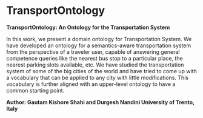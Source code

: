 # TransportOntology
**TransportOntology: An Ontology for the Transportation System**

In this work, we present a domain ontology for Transportation System. We have developed an ontology for a semantics-aware transportation system from the perspective of a traveler user, capable of answering general competence queries like the nearest bus stop to a particular place, the nearest parking slots available, etc. We have studied the transportation system of some of the big cities of the world and have tried to come up with a vocabulary that can be applied to any city with little modifications. This vocabulary is further aligned with an upper-level ontology to have a common starting point.

**Author: Gautam Kishore Shahi and Durgesh Nandini
University of Trento, Italy**
